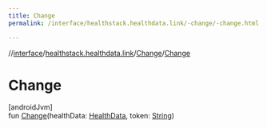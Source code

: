 ```yaml
---
title: Change
permalink: /interface/healthstack.healthdata.link/-change/-change.html

---
```

//[interface](../../../index.html)/[healthstack.healthdata.link](../index.html)/[Change](index.html)/[Change](-change.html)



# Change



[androidJvm]\
fun [Change](-change.html)(healthData: [HealthData](../-health-data/index.html), token: [String](https://kotlinlang.org/api/latest/jvm/stdlib/kotlin/-string/index.html))




